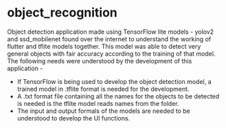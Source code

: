 # object_recognition

Object detection application made using TensorFlow lite models - yolov2 and ssd_mobilenet found over the internet to understand the working of flutter and tflite models together. This model was able to detect very general objects with fair accuracy according to the training of that model. The following needs were understood by the development of this application -
  - If TensorFlow is being used to develop the object detection model, a trained model in .tflite format is needed for the development.  
  - A .txt format file containing all the names for the objects to be detected is needed is the tflite model reads names from the folder.
  - The input and output formals of the models are needed to be understood to develop the UI functions.

